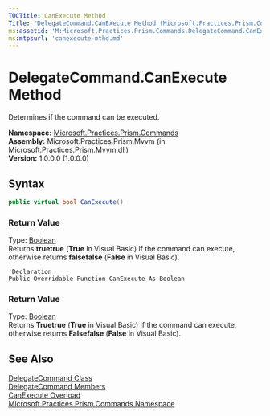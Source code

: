 ```yaml
---
TOCTitle: CanExecute Method
Title: 'DelegateCommand.CanExecute Method (Microsoft.Practices.Prism.Commands)'
ms:assetid: 'M:Microsoft.Practices.Prism.Commands.DelegateCommand.CanExecute'
ms:mtpsurl: 'canexecute-mthd.md'
---
```



# DelegateCommand.CanExecute Method

Determines if the command can be executed.

**Namespace:** [Microsoft.Practices.Prism.Commands](/patterns-practices/reference/mspp-commands-namespace)  
**Assembly:** Microsoft.Practices.Prism.Mvvm (in Microsoft.Practices.Prism.Mvvm.dll)  
**Version:** 1.0.0.0 (1.0.0.0)

## Syntax
```C#
public virtual bool CanExecute()
```
### Return Value

Type: [Boolean](http://msdn.microsoft.com/en-us/library/a28wyd50)  
Returns **truetrue** (**True** in Visual Basic) if the command can execute, otherwise returns **falsefalse** (**False** in Visual Basic).

```VB
'Declaration
Public Overridable Function CanExecute As Boolean
```

### Return Value

Type: [Boolean](http://msdn.microsoft.com/en-us/library/a28wyd50)  
Returns **Truetrue** (**True** in Visual Basic) if the command can execute, otherwise returns **Falsefalse** (**False** in Visual Basic).

## See Also

[DelegateCommand Class](/patterns-practices/reference/delegatecommand-class-mspp-commands)  
[DelegateCommand Members](/patterns-practices/reference/delegatecommand-members-mspp-commands)  
[CanExecute Overload](/patterns-practices/reference/canexecute-mthd)  
[Microsoft.Practices.Prism.Commands Namespace](/patterns-practices/reference/mspp-commands-namespace)  